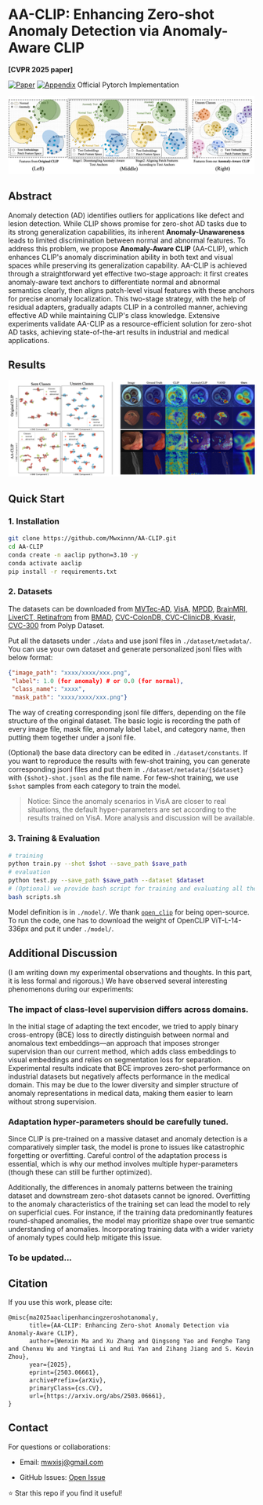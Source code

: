 # AA-CLIP: Enhancing Zero-shot Anomaly Detection via Anomaly-Aware CLIP
 **[CVPR 2025 paper]**

[![Paper](https://img.shields.io/badge/CVPR-Paper-red)](https://arxiv.org/pdf/2503.06661) [![Appendix](https://img.shields.io/badge/CVPR-Appendix-blue)](https://drive.google.com/file/d/1PQrjCvWDyuM7W2ClJ-cJeD4YKJ1uPAzc/view?usp=drive_link)
 Official Pytorch Implementation

![](pic/teaser.png)

## Abstract
Anomaly detection (AD) identifies outliers for applications like defect and lesion detection. While CLIP shows promise for zero-shot AD tasks due to its strong generalization capabilities, its inherent **Anomaly-Unawareness** leads to limited discrimination between normal and abnormal features. To address this problem, we propose **Anomaly-Aware CLIP** (AA-CLIP), which enhances CLIP's anomaly discrimination ability in both text and visual spaces while preserving its generalization capability. AA-CLIP is achieved through a straightforward yet effective two-stage approach: it first creates anomaly-aware text anchors to differentiate normal and abnormal semantics clearly, then aligns patch-level visual features with these anchors for precise anomaly localization. This two-stage strategy, with the help of residual adapters, gradually adapts CLIP in a controlled manner, achieving effective AD while maintaining CLIP's class knowledge. Extensive experiments validate AA-CLIP as a resource-efficient solution for zero-shot AD tasks, achieving state-of-the-art results in industrial and medical applications. 

## Results
![](pic/results.png)

## Quick Start 
### 1. Installation  
```bash
git clone https://github.com/Mwxinnn/AA-CLIP.git
cd AA-CLIP
conda create -n aaclip python=3.10 -y  
conda activate aaclip  
pip install -r requirements.txt  
```
### 2. Datasets
The datasets can be downloaded from [MVTec-AD](https://www.mvtec.com/company/research/datasets/mvtec-ad/), [VisA](https://github.com/amazon-science/spot-diff), [MPDD](https://github.com/stepanje/MPDD), [BrainMRI, LiverCT, Retinafrom](https://drive.google.com/drive/folders/1La5H_3tqWioPmGN04DM1vdl3rbcBez62?usp=sharing) from [BMAD](https://github.com/DorisBao/BMAD), [CVC-ColonDB, CVC-ClinicDB, Kvasir, CVC-300](https://figshare.com/articles/figure/Polyp_DataSet_zip/21221579) from Polyp Dataset.

Put all the datasets under ``./data`` and use jsonl files in ``./dataset/metadata/``. You can use your own dataset and generate personalized jsonl files with below format:
```json
{"image_path": "xxxx/xxxx/xxx.png", 
 "label": 1.0 (for anomaly) # or 0.0 (for normal), 
 "class_name": "xxxx", 
 "mask_path": "xxxx/xxxx/xxx.png"}
```
The way of creating corresponding jsonl file differs, depending on the file structure of the original dataset. The basic logic is recording the path of every image file, mask file, anomaly label ``label``, and category name, then putting them together under a jsonl file.

(Optional) the base data directory can be edited in ``./dataset/constants``. If you want to reproduce the results with few-shot training, you can generate corresponding jsonl files and put them in ``./dataset/metadata/{$dataset}`` with ``{$shot}-shot.jsonl`` as the file name. For few-shot training, we use ``$shot`` samples from each category to train the model.

> Notice: Since the anomaly scenarios in VisA are closer to real situations, the default hyper-parameters are set according to the results trained on VisA. More analysis and discussion will be available.

### 3. Training & Evaluation
```bash
# training
python train.py --shot $shot --save_path $save_path
# evaluation
python test.py --save_path $save_path --dataset $dataset
# (Optional) we provide bash script for training and evaluating all the datasets
bash scripts.sh
```
Model definition is in ``./model/``. We thank [```open_clip```](https://github.com/mlfoundations/open_clip.git) for being open-source. To run the code, one has to download the weight of OpenCLIP ViT-L-14-336px and put it under ```./model/```.

## Additional Discussion
(I am writing down my experimental observations and thoughts. In this part, it is less formal and rigorous.)
We have observed several interesting phenomenons during our experiments:

### The impact of class-level supervision differs across domains.
In the initial stage of adapting the text encoder, we tried to apply binary cross-entropy (BCE) loss to directly distinguish between normal and anomalous text embeddings—an approach that imposes stronger supervision than our current method, which adds class embeddings to visual embeddings and relies on segmentation loss for separation. Experimental results indicate that BCE improves zero-shot performance on industrial datasets but negatively affects performance in the medical domain. This may be due to the lower diversity and simpler structure of anomaly representations in medical data, making them easier to learn without strong supervision.

### Adaptation hyper-parameters should be carefully tuned.
 Since CLIP is pre-trained on a massive dataset and anomaly detection is a comparatively simpler task, the model is prone to issues like catastrophic forgetting or overfitting. Careful control of the adaptation process is essential, which is why our method involves multiple hyper-parameters (though these can still be further optimized).

Additionally, the differences in anomaly patterns between the training dataset and downstream zero-shot datasets cannot be ignored. Overfitting to the anomaly characteristics of the training set can lead the model to rely on superficial cues. For instance, if the training data predominantly features round-shaped anomalies, the model may prioritize shape over true semantic understanding of anomalies. Incorporating training data with a wider variety of anomaly types could help mitigate this issue.

### To be updated...

## Citation
If you use this work, please cite:
```
@misc{ma2025aaclipenhancingzeroshotanomaly,
      title={AA-CLIP: Enhancing Zero-shot Anomaly Detection via Anomaly-Aware CLIP}, 
      author={Wenxin Ma and Xu Zhang and Qingsong Yao and Fenghe Tang and Chenxu Wu and Yingtai Li and Rui Yan and Zihang Jiang and S. Kevin Zhou},
      year={2025},
      eprint={2503.06661},
      archivePrefix={arXiv},
      primaryClass={cs.CV},
      url={https://arxiv.org/abs/2503.06661}, 
}
```

## Contact
For questions or collaborations:

- Email: mwxisj@gmail.com

- GitHub Issues: [Open Issue](https://github.com/Mwxinnn/AA-CLIP/issues)

⭐ Star this repo if you find it useful!